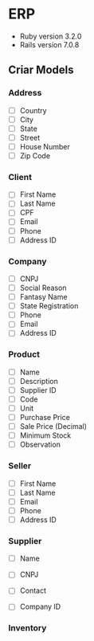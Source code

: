 # ERP

- Ruby version 3.2.0
- Rails version 7.0.8

## Criar Models

### Address

- [ ] Country
- [ ] City
- [ ] State
- [ ] Street
- [ ] House Number
- [ ] Zip Code

### Client

- [ ] First Name
- [ ] Last Name
- [ ] CPF
- [ ] Email
- [ ] Phone
- [ ] Address ID

### Company

- [ ] CNPJ
- [ ] Social Reason
- [ ] Fantasy Name
- [ ] State Registration
- [ ] Phone
- [ ] Email
- [ ] Address ID

### Product

- [ ] Name
- [ ] Description
- [ ] Supplier ID
- [ ] Code
- [ ] Unit
- [ ] Purchase Price
- [ ] Sale Price (Decimal)
- [ ] Minimum Stock
- [ ] Observation

### Seller

- [ ] First Name
- [ ] Last Name
- [ ] Email
- [ ] Phone
- [ ] Address ID

### Supplier

- [ ] Name
- [ ] CNPJ
- [ ] Contact
- [ ] Company ID


### Inventory